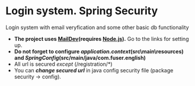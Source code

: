 # Login system. Spring Security
Login system with email veryfication and some other basic db functionality

- **The project uses [MailDev](https://github.com/maildev/maildev)(requires [Node.js](https://nodejs.org/en/)).** Go to the links for setting up.  
- **Do not forget to configure _application.context_(src\main\resources) and _SpringConfig_(src/main/java/com.fuser.english)**  
- All url is secured _except_ (/registration/*)  
- You can **_change secured url_** in java config security file (package security -> config).
